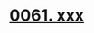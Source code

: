 # [0061. xxx](https://github.com/Tdahuyou/react/tree/main/0061.%20xxx)

<!-- region:toc -->

<!-- endregion:toc -->





